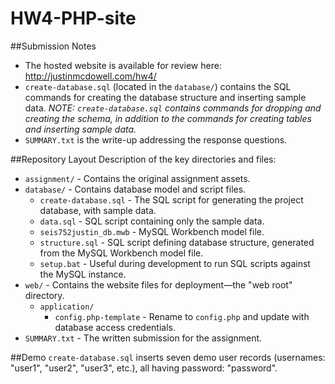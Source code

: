 # HW4-PHP-site

##Submission Notes
* The hosted website is available for review here: http://justinmcdowell.com/hw4/
* `create-database.sql` (located in the `database/`) contains the SQL commands for creating the database structure and inserting sample data. *NOTE: `create-database.sql` contains commands for dropping and creating the schema, in addition to the commands for creating tables and inserting sample data.*
* `SUMMARY.txt` is the write-up addressing the response questions.

##Repository Layout
Description of the key directories and files:

* `assignment/` - Contains the original assignment assets.
* `database/` - Contains database model and script files.
    * `create-database.sql` - The SQL script for generating the project database, with sample data.
    * `data.sql` - SQL script containing only the sample data.
    * `seis752justin_db.mwb` - MySQL Workbench model file.
    * `structure.sql` - SQL script defining database structure, generated from the MySQL Workbench model file.
    * `setup.bat` - Useful during development to run SQL scripts against the MySQL instance.
* `web/` - Contains the website files for deployment—the "web root" directory.
    * `application/`
        * `config.php-template` - Rename to `config.php` and update with database access credentials.
* `SUMMARY.txt` - The written submission for the assignment.

##Demo
`create-database.sql` inserts seven demo user records (usernames: "user1", "user2", "user3", etc.), all having password: "password".
